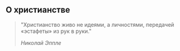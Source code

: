 ## О христианстве

> "Христианство живо не идеями, а личностями, передачей «эстафеты» из рук в руки."
> 
> <footer><cite>
> 
> Николай Эппле
> 
> </cite></footer>

<br>

